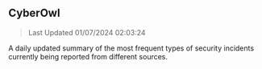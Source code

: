 ## CyberOwl 
> Last Updated 01/07/2024 02:03:24 


A daily updated summary of the most frequent types of security incidents currently being reported from different sources.

